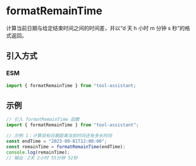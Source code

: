 # formatRemainTime

计算当前日期与给定结束时间之间的时间差，并以“d 天 h 小时 m 分钟 s 秒”的格式返回。

## 引入方式

<!-- ### CJS

```javascript
const { formatRemainTime } = require("tool-assistant");
``` -->

### ESM

```javascript
import { formatRemainTime } from "tool-assistant;
```

## 示例

```javascript
// 引入 formatRemainTime 函数
import { formatRemainTime } from "tool-assistant";

// 示例 1：计算目标日期距离当前时间还有多长时间
const endTime = "2023-09-01T12:00:00";
const remainTime = formatRemainTime(endTime);
console.log(remainTime);
// 输出：2天 2小时 55分钟 52秒
```

